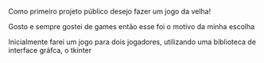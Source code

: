 Como primeiro projeto público desejo fazer um jogo da velha!

Gosto e sempre gostei de games então esse foi o motivo da minha escolha

Inicialmente farei um jogo para dois jogadores, utilizando uma biblioteca de interface gráfca, o tkinter

